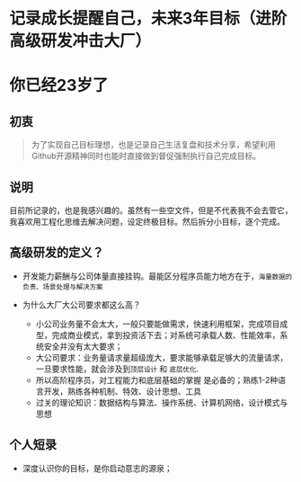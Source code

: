 # 记录成长提醒自己，未来3年目标（进阶高级研发冲击大厂）

# 你已经23岁了

## 初衷
> 为了实现自己目标理想，也是记录自己生活复盘和技术分享，希望利用Github开源精神同时也能时直接做到督促强制执行自己完成目标。

## 说明
目前所记录的，也是我感兴趣的。虽然有一些空文件，但是不代表我不会去管它，我喜欢用工程化思维去解决问题，设定终极目标。然后拆分小目标，逐个完成。

## 高级研发的定义？
* 开发能力薪酬与公司体量直接挂钩。最能区分程序员能力地方在于，``海量数据的负责、场景处理与解决方案``

* 为什么大厂大公司要求都这么高？
  * 小公司业务量不会太大，一般只要能做需求，快速利用框架，完成项目成型，完成商业模式，拿到投资活下去；对系统可承载人数、性能效率，系统安全并没有太大要求；
  * 大公司要求：业务量请求量超级庞大，要求能够承载足够大的流量请求，一旦要求性能，就会涉及到``顶层设计`` 和 ``底层优化``.
  * 所以高阶程序员，对工程能力和底层基础的掌握 是必备的；熟练1-2种语言开发，熟练各种机制、特效、设计思想、工具
  * 过关的理论知识：数据结构与算法、操作系统、计算机网络，设计模式与思想


## 个人短录
* 深度认识你的目标，是你启动意志的源泉；


